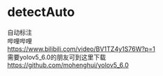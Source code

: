 # detectAuto
自动标注   
哔哩哔哩   
https://www.bilibili.com/video/BV1TZ4y1S76W?p=1   
需要yolov5_6.0的朋友可到这里下载   
https://github.com/mohenghui/yolov5_6.0
